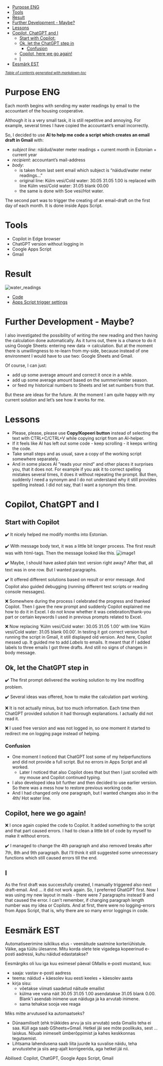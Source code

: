 - [Purpose ENG](#purpose-eng)
- [Tools](#tools)
- [Result](#result)
- [Further Development - Maybe?](#further-development---maybe-)
- [Lessons](#lessons)
- [Copilot, ChatGPT and I](#copilot--chatgpt-and-i)
  * [Start with Copilot:](#start-with-copilot-)
  * [Ok, let the ChatGPT step in](#ok--let-the-chatgpt-step-in)
    + [Confusion](#confusion)
  * [Copilot, here we go again!](#copilot--here-we-go-again-)
  * [I](#i)
- [Eesmärk EST](#eesm-rk-est)

<small><i><a href='http://ecotrust-canada.github.io/markdown-toc/'>Table of contents generated with markdown-toc</a></i></small>


# Purpose ENG

Each month begins with sending my water readings by email to the accountant of the housing cooperative.

Although it is a very small task, it is still repetitive and annoying. For example, several times I have copied the accountant’s email incorrectly.

So, I decided to use **AI to help me code a script which creates an email draft in Gmail** with:

- _subject line_: näidud/water meter readings + current month in Estonian + current year
- _recipient_: accountant’s mail-address 
- _body_:
    - is taken from last sent email which subject is “näidud/water meter readings…”
    - original line: Külm vesi/Cold water: 30.05 31.05 1.00 is replaced with line Külm vesi/Cold water: 31.05 blank 00.00
    - the same is done with Soe vesi/Hot water.

The second part was to trigger the creating of an email-draft on the first day of each month. It is done inside Apps Script.



# Tools
- Copilot in Edge browser
- ChatGPT version without logging in
- Coogle Apps Script
- Gmail

  

# Result

![water_readings](https://github.com/user-attachments/assets/e5608ee8-0a5d-44bc-8f4e-2a7449c63b39)

- [Code](https://github.com/AnuVi/water_meter_email_draft/blob/main/script.js) 
- [Apps Script trigger settings](trigger.md)




# Further Development - Maybe?

I also investigated the possibility of writing the new reading and then having the calculation done automatically. As it turns out, there is a chance to do it using Google Sheets: entering new data -> calculation.
But at the moment there is unwillingness to re-learn from my-side, because instead of one environment I would have to use two: Google Sheets and Gmail.


Of course, I can just:
- add up some average amount and correct it once in a while.
- add up some average amount based on the summer/winter season.
- or feed my historical numbers to Sheets and let set numbers from that.


But these are ideas for the future. At the moment I am quite happy with my current solution and let’s see how it works for me.




# Lessons
- Please, please, please use **Copy/Kopeeri button** instead of selecting the text with CTRL+C/CTRL+V while copying script from an AI-helper.
- If it feels like AI has left out some code - keep scrolling - it keeps writing the code.
- Take small steps and as usual, save a copy of the working script somewhere separately.
- And in some places AI "reads your mind" and other places it surprises you, that it does not. For example if you ask it to correct spelling mistakes several times, it does it without repeating the prompt. But then, suddenly I need a synonym and I do not understand why it still provides spelling instead. I did not say, that I want a synonym this time.

  

# Copilot, ChatGPT and I



## Start with Copilot
:heavy_check_mark: It nicely helped me modify months into Estonian.

:heavy_check_mark: With message body text, it was a little bit longer process. The first result was with html-tags. Then the message looked like this.
  ![image1](https://github.com/user-attachments/assets/662b94c2-8626-4a97-8de4-b07ae21e4ad9)

:heavy_check_mark: Maybe, I should have asked plain text version right away? After that, all text was in one row. But I wanted paragraphs.

:heavy_check_mark: It offered different solutions based on result or error message. And Copilot also guided debugging (running different test scripts or reading console messages).

:x: Somewhere during the process I celebrated the progress and thanked Copilot. Then I gave the new prompt and suddenly Copilot explained me how to do it in Excel. I do not know whether it was celebration/thank-you part or certain keywords I used in previous prompts related to Excel.

:x: Now replacing ‘Külm vesi/Cold water: 30.05 31.05 1.00’ with line ‘Külm vesi/Cold water: 31.05 blank 00.00’. In testing it got correct version but running the script in Gmail, it still displayed old version. And here, Copilot messed up. It guided me to add _Labels_ to emails. It meant that if I added labels to three emails I got three drafts. And still no signs of changes in body message.




## Ok, let the ChatGPT step in

:heavy_check_mark: The first prompt delivered the working solution to my line modifing problem.

:heavy_check_mark: Several ideas was offered, how to make the calculation part working.

:x: It is not actually minus, but too much information. Each time then ChatGPT provided solution it had thorough explanations. I actually did not read it.

:x: I used free version and was not logged in, so one moment it started to redirect me on logging page instead of helping.

### Confusion
- One moment I noticed that ChatGPT lost some of my helperfunctions and did not provide a full script. But no errors in Apps Script and all worked.
  - Later I noticed that also Copilot does that but then I just scrolled with my mouse and Copilot continued typing.
- I also developed idea bit further and then decided to use earlier version. So there was a mess how to restore previous working code.
- And I had changed only one paragraph, but I wanted changes also in the 4th/ Hot water line.


  

## Copilot, here we go again!
:x: I once again copied the code to Copilot. It added something to the script and that part caused errors. I had to clean a little bit of code by myself to make it without errors.

:heavy_check_mark: I managed to change the 4th paragraph and also removed breaks after 7th, 8th and 9th paragraph. But I’ll think it still suggested some unnecessary functions which still caused errors till the end.



## I
As the first draft was successfully created, I manually triggered also next draft-email. And ... it did not work again. So, I preferred GhatGPT first. Now I was using my new layout in mails - there were 7 paragraphs instead 9 and that caused the error. I can't remember, if changing paragraph length number was my idea or Copilots. And at first, there were no logging-errors from Apps Script, that is, why there are so many error loggings in code.



# Eesmärk EST
Automatiseerimine isiklikus elus - veenäitude saatmine korteriühistule. Väike, aga tüütu ülesanne. Mitu korda olete teie vigadega kopeerinud e-posti aadressi,
kuhu näidud edastatakse?

Eesmärgiks oli luu iga kuu esimesel päeval GMailis e-posti mustand, kus:
- saaja: vastav e-posti aadress
- teema: näidud + käesolev kuu eesti keeles + käesolev aasta
- kirja sisu:
   - võetakse viimati saadetud näitude emailist
   - külma vee vana näit 30.05 31.05 1.00 asendatakse 31.05 blank 0.00. Blank'i asendab inimene uue näiduga ja ka arvutab inimene.
   - sama tehakse sooja vee reaga
 
Miks mitte arvutused ka automaatseks?
  -  Dünaamiliselt (ehk trükkides arvu ja siis arvutab) seda Gmailis teha ei saa. Küll aga saab GSheets+Gmail. Hetkel jäi see mõte poolikuks, sest ... laiskus. Nõuab inimeselt ümberõppimist ja kahes keskkonnas tegutsemist.
  - Lihtsama lahendusena saab liita juurde ka suvalise näidu, teha arvutustehe ja siis aeg-ajalt korrigeerida, aga hetkel jäi nii.

 Abilised: Copilot, ChatGPT, Google Apps Script, Gmail



